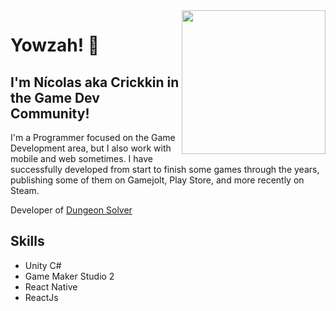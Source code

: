 <img align="right" width="230" height="230" src="https://steamcdn-a.akamaihd.net/steamcommunity/public/images/apps/1289490/762b754fb585804551b2ca56574fce3b408fe471.jpg">

# Yowzah! 👋
## I'm Nícolas aka Crickkin in the Game Dev Community!

I'm a Programmer focused on the Game Development area, but I also work with mobile and web sometimes. 
I have successfully developed from start to finish some games through the years, 
publishing some of them on Gamejolt, Play Store, and more recently on Steam.

Developer of <a href="https://store.steampowered.com/app/1289490/Dungeon_Solver/">Dungeon Solver</a>

## Skills
- Unity C#
- Game Maker Studio 2
- React Native
- ReactJs

<!--
**crickkin/crickkin** is a ✨ _special_ ✨ repository because its `README.md` (this file) appears on your GitHub profile.

Here are some ideas to get you started:

- 🔭 I’m currently working on ...
- 🌱 I’m currently learning ...
- 👯 I’m looking to collaborate on ...
- 🤔 I’m looking for help with ...
- 💬 Ask me about ...
- 📫 How to reach me: ...
- 😄 Pronouns: ...
- ⚡ Fun fact: ...
-->
